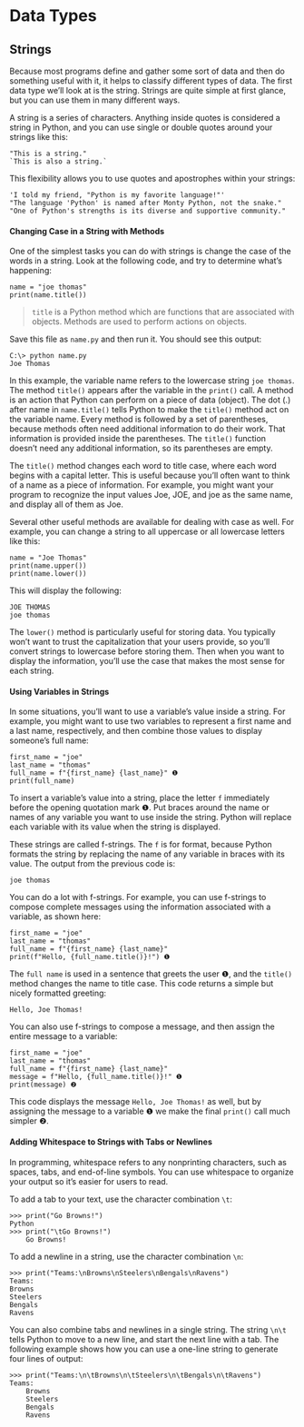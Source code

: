 # Data Types

## Strings

Because most programs define and gather some sort of data and then do something useful with it, it helps to classify different types of data. The first data type we’ll look at is the string. Strings are quite simple at first glance, but you can use them in many different ways.

A string is a series of characters. Anything inside quotes is considered a string in Python, and you can use single or double quotes around your strings like this:

```
"This is a string."
`This is also a string.`
```

This flexibility allows you to use quotes and apostrophes within your strings:

```
'I told my friend, "Python is my favorite language!"'
"The language 'Python' is named after Monty Python, not the snake."
"One of Python's strengths is its diverse and supportive community."
```

#### Changing Case in a String with Methods

One of the simplest tasks you can do with strings is change the case of the words in a string. Look at the following code, and try to determine what’s happening:

```
name = "joe thomas"
print(name.title())
```

>`title` is a Python method which are functions that are associated with objects. Methods are used to perform actions on objects.

Save this file as `name.py` and then run it. You should see this output:

```
C:\> python name.py
Joe Thomas
```

In this example, the variable name refers to the lowercase string `joe thomas`. The method `title()` appears after the variable in the `print()` call. A method is an action that Python can perform on a piece of data (object). The dot (.) after name in `name.title()` tells Python to make the `title()` method act on the variable name. Every method is followed by a set of parentheses, because methods often need additional information to do their work. That information is provided inside the parentheses. The `title()` function doesn’t need any additional information, so its parentheses are empty.

The `title()` method changes each word to title case, where each word begins with a capital letter. This is useful because you’ll often want to think of a name as a piece of information. For example, you might want your program to recognize the input values Joe, JOE, and joe as the same name, and display all of them as Joe.

Several other useful methods are available for dealing with case as well. For example, you can change a string to all uppercase or all lowercase letters like this:

```
name = "Joe Thomas"
print(name.upper())
print(name.lower())
```

This will display the following:

```
JOE THOMAS 
joe thomas
```

The `lower()` method is particularly useful for storing data. You typically won’t want to trust the capitalization that your users provide, so you’ll convert strings to lowercase before storing them. Then when you want to display the information, you’ll use the case that makes the most sense for each string.

#### Using Variables in Strings

In some situations, you’ll want to use a variable’s value inside a string. For example, you might want to use two variables to represent a first name and a last name, respectively, and then combine those values to display someone’s full name:

```
first_name = "joe"
last_name = "thomas"
full_name = f"{first_name} {last_name}" ❶ 
print(full_name)
```

To insert a variable’s value into a string, place the letter `f` immediately before the opening quotation mark ❶. Put braces around the name or names of any variable you want to use inside the string. Python will replace each variable with its value when the string is displayed.

These strings are called f-strings. The `f` is for format, because Python formats the string by replacing the name of any variable in braces with its value. The output from the previous code is:

```
joe thomas
```

You can do a lot with f-strings. For example, you can use f-strings to compose complete messages using the information associated with a variable, as shown here:

```
first_name = "joe"
last_name = "thomas"
full_name = f"{first_name} {last_name}"
print(f"Hello, {full_name.title()}!") ❶ 
```

The `full name` is used in a sentence that greets the user ❶, and the `title()` method changes the name to title case. This code returns a simple but nicely formatted greeting:

```
Hello, Joe Thomas!
```

You can also use f-strings to compose a message, and then assign the entire message to a variable:

```
first_name = "joe"
last_name = "thomas"
full_name = f"{first_name} {last_name}"
message = f"Hello, {full_name.title()}!" ❶ 
print(message) ❷ 
```

This code displays the message `Hello, Joe Thomas!` as well, but by assigning the message to a variable ❶ we make the final `print()` call much simpler ❷.

#### Adding Whitespace to Strings with Tabs or Newlines

In programming, whitespace refers to any nonprinting characters, such as spaces, tabs, and end-of-line symbols. You can use whitespace to organize your output so it’s easier for users to read.

To add a tab to your text, use the character combination `\t`:

```
>>> print("Go Browns!")
Python
>>> print("\tGo Browns!")
    Go Browns!
```

To add a newline in a string, use the character combination `\n`:

```
>>> print("Teams:\nBrowns\nSteelers\nBengals\nRavens")
Teams:
Browns
Steelers
Bengals
Ravens
```

You can also combine tabs and newlines in a single string. The string `\n\t` tells Python to move to a new line, and start the next line with a tab. The following example shows how you can use a one-line string to generate four lines of output:

```
>>> print("Teams:\n\tBrowns\n\tSteelers\n\tBengals\n\tRavens")
Teams:
    Browns
    Steelers
    Bengals
    Ravens
```